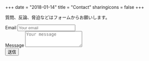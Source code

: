 +++
date = "2018-01-14"
title = "Contact"
sharingicons = false
+++

質問、反論、脅迫などはフォームからお願いします。

<form method="POST" action="shiny.guide@gmail.com">
    <div class="form-group">
        <label for="emailAddress">Email</label>
        <input type="email" class="form-control" name="email" id="emailAddress" placeholder="Your email">
    </div>
    <div class="form-group">
        <label for="message">Message</label>
        <textarea class="form-control" name="message" id="message" placeholder="Your message" rows="3"></textarea>
    </div>
    <input type="text" name="_gotcha" style="display:none" />
    <button type="submit" class="btn btn-primary">送信</button>
</form>

<br />
